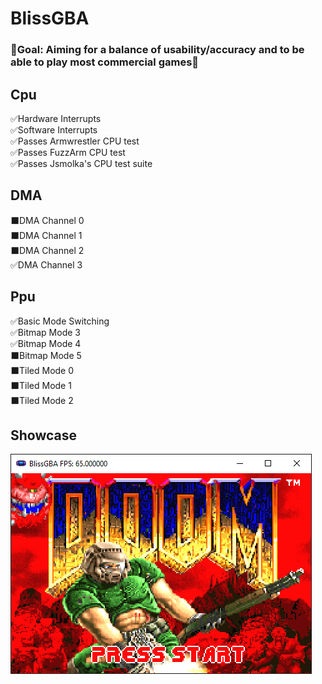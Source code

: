 # BlissGBA
### 🌟Goal: Aiming for a balance of usability/accuracy and to be able to play most commercial games🌟

## Cpu
✅Hardware Interrupts\
✅Software Interrupts\
✅Passes Armwrestler CPU test\
✅Passes FuzzArm CPU test\
✅Passes Jsmolka's CPU test suite

## DMA 
⬛DMA Channel 0\
⬛DMA Channel 1\
⬛DMA Channel 2\
✅DMA Channel 3

## Ppu
✅Basic Mode Switching\
✅Bitmap Mode 3\
✅Bitmap Mode 4\
⬛Bitmap Mode 5\
⬛Tiled Mode 0\
⬛Tiled Mode 1\
⬛Tiled Mode 2

## Showcase
![](Screenshots/doom.PNG)
